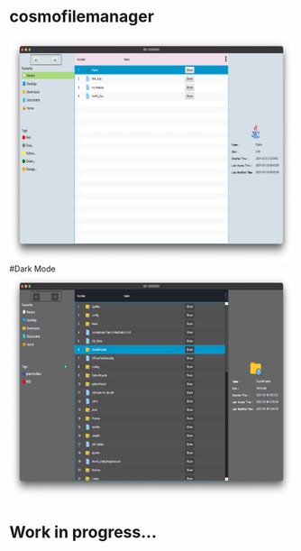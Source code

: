 # cosmofilemanager

<img src="https://github.com/TarunSaini063/cosmofilemanager/blob/master/src/win95/demo/Day6/Day6_1.png" width="650" height="400">
#Dark Mode
<img src="https://github.com/TarunSaini063/cosmofilemanager/blob/master/src/win95/demo/Day7/Day7_1.png" width="650" height="400">



# Work in progress...


